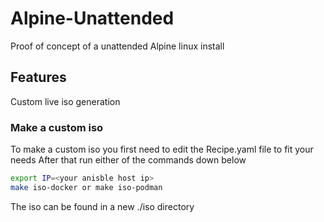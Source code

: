 # Alpine-Unattended
Proof of concept of a unattended Alpine linux install


## Features
Custom live iso generation


### Make a custom iso
To make a custom iso you first need to edit the Recipe.yaml file to fit your needs
After that run either of the commands down below
```bash
export IP=<your anisble host ip>
make iso-docker or make iso-podman
```
The iso can be found in a new ./iso directory
